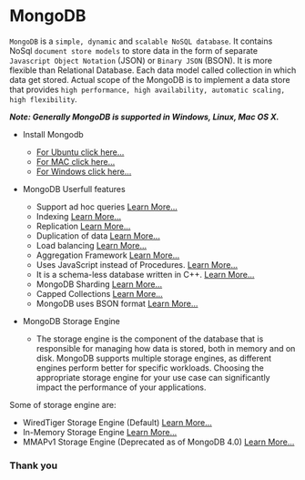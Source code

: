# MongoDB
`MongoDB` is a `simple, dynamic` and `scalable NoSQL database`. It contains NoSql `document store models` to store data in the form of separate `Javascript Object Notation` (JSON) or `Binary JSON` (BSON). It is more flexible than Relational Database. Each data model called collection in which data get stored.
Actual scope of the MongoDB is to implement a data store that provides `high performance, high availability, automatic scaling, high flexibility`.

___Note: Generally MongoDB is supported in Windows, Linux, Mac OS X.___

- Install Mongodb 
  - [For Ubuntu click here...](https://docs.mongodb.com/manual/tutorial/install-mongodb-on-ubuntu/)
  - [For MAC click here...](https://docs.mongodb.com/manual/tutorial/install-mongodb-on-os-x/)
  - [For Windows click here...](https://docs.mongodb.com/manual/tutorial/install-mongodb-on-windows/)
    
    
- MongoDB Userfull features
  - Support ad hoc queries [Learn More...]('./')
  - Indexing [Learn More...]('./')
  - Replication [Learn More...]('./')
  - Duplication of data [Learn More...]('./')
  - Load balancing [Learn More...]('./')
  - Aggregation Framework [Learn More...]('./')
  - Uses JavaScript instead of Procedures. [Learn More...]('./')
  - It is a schema-less database written in C++. [Learn More...]('./')
  - MongoDB Sharding [Learn More...]('./')
  - Capped Collections [Learn More...]('./')
  - MongoDB uses BSON format [Learn More...]('./')


- MongoDB Storage Engine
  - The storage engine is the component of the database that is responsible for managing how data is stored, both in memory and on disk. MongoDB supports multiple storage engines, as different engines perform better for specific workloads. Choosing the appropriate storage engine for your use case can significantly impact the performance of your applications.

Some of storage engine are:
   - WiredTiger Storage Engine (Default) [Learn More...](https://docs.mongodb.com/manual/core/storage-engines/)
   - In-Memory Storage Engine [Learn More...](https://docs.mongodb.com/manual/core/storage-engines/)
   - MMAPv1 Storage Engine (Deprecated as of MongoDB 4.0) [Learn More...](https://docs.mongodb.com/manual/core/storage-engines/)

### Thank you
